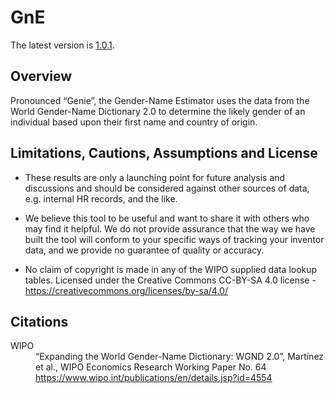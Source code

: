 # GnE

The latest version is [1.0.1](./raw/main/GnE-1.0.1.pkg).
## Overview

Pronounced “Genie”, the Gender-Name Estimator uses the data from the
World Gender-Name Dictionary 2.0 to determine the likely gender of an
individual based upon their first name and country of origin.  

## Limitations, Cautions, Assumptions and License

- These results are only a launching point for future analysis and
  discussions and should be considered against other sources of data,
  e.g. internal HR records, and the like.

- We believe this tool to be useful and want to share it with others who
  may find it helpful. We do not provide assurance that the way we have
  built the tool will conform to your specific ways of tracking your
  inventor data, and we provide no guarantee of quality or accuracy.

- No claim of copyright is made in any of the WIPO supplied data lookup
  tables. Licensed under the Creative Commons CC-BY-SA 4.0 license -
  https://creativecommons.org/licenses/by-sa/4.0/  

## Citations

<dl>
  <dt>WIPO</dt>
  <dd>“Expanding the World Gender-Name Dictionary: WGND 2.0”, Martínez et al., WIPO Economics Research Working Paper No. 64<br/>
    <a href="https://www.wipo.int/publications/en/details.jsp?id=4554">https://www.wipo.int/publications/en/details.jsp?id=4554</a>
  </dd>
</dl>
